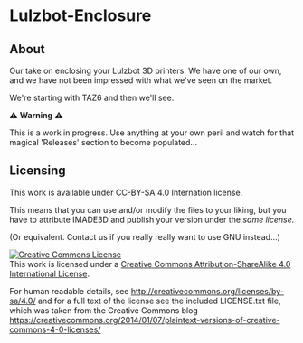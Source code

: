 # Lulzbot-Enclosure

## About

Our take on enclosing your Lulzbot 3D printers. We have one of our own, and we have not been impressed with what we've seen on the market.

We're starting with TAZ6 and then we'll see.

⚠️ __Warning__ ⚠️

This is a work in progress. Use anything at your own peril and watch for that magical 'Releases' section to become populated...

## Licensing

This work is available under CC-BY-SA 4.0 Internation license.

This means that you can use and/or modify the files to your liking, but you have to attribute IMADE3D and publish your version under the _same license._

(Or equivalent. Contact us if you really really want to use GNU instead...)

<a rel="license" href="http://creativecommons.org/licenses/by-sa/4.0/"><img alt="Creative Commons License" style="border-width:0" src="https://i.creativecommons.org/l/by-sa/4.0/88x31.png" /></a><br />This work is licensed under a <a rel="license" href="http://creativecommons.org/licenses/by-sa/4.0/">Creative Commons Attribution-ShareAlike 4.0 International License</a>.

For human readable details, see http://creativecommons.org/licenses/by-sa/4.0/ and for a full text of the license see the included LICENSE.txt file, which was taken from the Creative Commons blog https://creativecommons.org/2014/01/07/plaintext-versions-of-creative-commons-4-0-licenses/